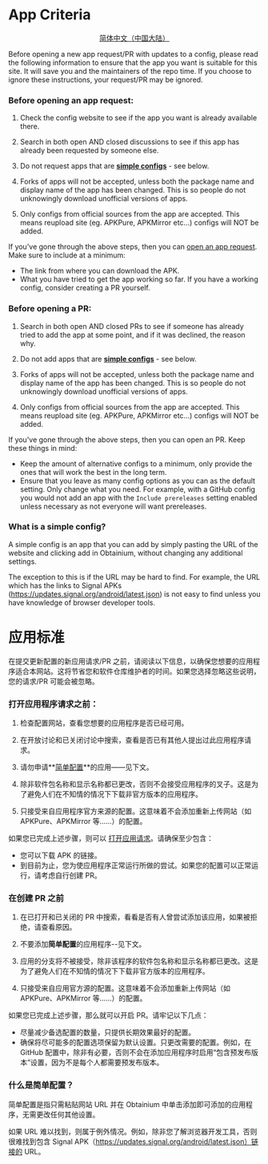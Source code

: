 # App Criteria

<div align="center">

[简体中文（中国大陆）](#zh-cn) 

</div>

Before opening a new app request/PR with updates to a config, please read the following information to ensure that the app you want is suitable for this site. It will save you and the maintainers of the repo time. If you choose to ignore these instructions, your request/PR may be ignored.


### Before opening an app request:

1. Check the config website to see if the app you want is already available there.

2. Search in both open AND closed discussions to see if this app has already been requested by someone else.

3. Do not request apps that are **[simple configs](#simple-config)** - see below.

4. Forks of apps will not be accepted, unless both the package name and display name of the app has been changed. This is so people do not unknowingly download unofficial versions of apps.

5. Only configs from official sources from the app are accepted. This means reupload site (eg. APKPure, APKMirror etc...) configs will NOT be added.


If you've gone through the above steps, then you can [open an app request](https://github.com/ImranR98/apps.obtainium.imranr.dev/discussions/new?category=app-requests). Make sure to include at a minimum:

- The link from where you can download the APK.
- What you have tried to get the app working so far. If you have a working config, consider creating a PR yourself.


### Before opening a PR:

1. Search in both open AND closed PRs to see if someone has already tried to add the app at some point, and if it was declined, the reason why.

2. Do not add apps that are **[simple configs](#simple-config)** - see below.

3. Forks of apps will not be accepted, unless both the package name and display name of the app has been changed. This is so people do not unknowingly download unofficial versions of apps.

4. Only configs from official sources from the app are accepted. This means reupload site (eg. APKPure, APKMirror etc...) configs will NOT be added.

If you've gone through the above steps, then you can open an PR. Keep these things in mind:

- Keep the amount of alternative configs to a minimum, only provide the ones that will work the best in the long term.
- Ensure that you leave as many config options as you can as the default setting. Only change what you need. For example, with a GitHub config you would not add an app with the `Include prereleases` setting enabled unless necessary as not everyone will want prereleases.

<span id="simple-config"></span>
### What is a simple config?

A simple config is an app that you can add by simply pasting the URL of the website and clicking add in Obtainium, without changing any additional settings.

The exception to this is if the URL may be hard to find. For example, the URL which has the links to Signal APKs (https://updates.signal.org/android/latest.json) is not easy to find unless you have knowledge of browser developer tools.

<span id="zh-cn"></span>
# 应用标准

在提交更新配置的新应用请求/PR 之前，请阅读以下信息，以确保您想要的应用程序适合本网站。这将节省您和软件仓库维护者的时间。如果您选择忽略这些说明，您的请求/PR 可能会被忽略。

### 打开应用程序请求之前：

1. 检查配置网站，查看您想要的应用程序是否已经可用。

2. 在开放讨论和已关闭讨论中搜索，查看是否已有其他人提出过此应用程序请求。

3. 请勿申请**[简单配置](#simple-config-zh-cn)**的应用——见下文。

4. 除非软件包名称和显示名称都已更改，否则不会接受应用程序的叉子。这是为了避免人们在不知情的情况下下载非官方版本的应用程序。

5. 只接受来自应用程序官方来源的配置。这意味着不会添加重新上传网站（如 APKPure、APKMirror 等……）的配置。


如果您已完成上述步骤，则可以 [打开应用请求](https://github.com/ImranR98/apps.obtainium.imranr.dev/discussions/new?category=app-requests)。请确保至少包含：

- 您可以下载 APK 的链接。
- 到目前为止，您为使应用程序正常运行所做的尝试。如果您的配置可以正常运行，请考虑自行创建 PR。


### 在创建 PR 之前

1. 在已打开和已关闭的 PR 中搜索，看看是否有人曾尝试添加该应用，如果被拒绝，请查看原因。

2. 不要添加**简单配置**的应用程序--见下文。

3. 应用的分支将不被接受，除非该程序的软件包名称和显示名称都已更改。这是为了避免人们在不知情的情况下下载非官方版本的应用程序。

4. 只接受来自应用官方源的配置。这意味着不会添加重新上传网站（如 APKPure、APKMirror 等……）的配置。

如果您已完成上述步骤，那么就可以开启 PR。请牢记以下几点：

- 尽量减少备选配置的数量，只提供长期效果最好的配置。
- 确保将尽可能多的配置选项保留为默认设置。只更改需要的配置。例如，在 GitHub 配置中，除非有必要，否则不会在添加应用程序时启用“包含预发布版本”设置，因为不是每个人都需要预发布版本。

<span id="simple-config-zh-cn"></span>
### 什么是简单配置？

简单配置是指只需粘贴网站 URL 并在 Obtainium 中单击添加即可添加的应用程序，无需更改任何其他设置。

如果 URL 难以找到，则属于例外情况。例如，除非您了解浏览器开发工具，否则很难找到包含 Signal APK（https://updates.signal.org/android/latest.json）链接的 URL。
